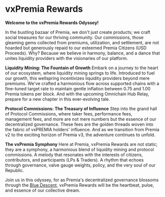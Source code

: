# vxPremia Rewards

**Welcome to the vxPremia Rewards Odyssey!**

In the bustling bazaar of Premia, we don't just create products; we craft social treasures for our thriving community. Our commissions, those gleaming gems collected from premiums, utilization, and settlement, are not hoarded but generously repaid to our esteemed Premia Citizens (USD Proceeds). Why? Because we believe in harmony, balance, and a dance that unites liquidity providers with the visionaries of our platform.

**Liquidity Mining: The Fountain of Growth** Embark on a journey to the heart of our ecosystem, where liquidity mining springs to life. Introduced to fuel our growth, this wellspring incentivizes liquidity providers beyond mere premiums. We've crafted a harmonious flow across supported chains with a fine-tuned target rate to maintain gentle inflation between 0.75 and 1.00 Premia tokens per block. And with the upcoming Omnichain Hub Relay, prepare for a new chapter in this ever-evolving tale.

**Protocol Commissions: The Treasury of Influence** Step into the grand hall of Protocol Commissions, where taker fees, performance fees, management fees, and more are not mere numbers but the essence of our decentralized governance. These fees are the golden threads woven into the fabric of vxPREMIA holders' influence. And as we transition from Premia v2 to the exciting horizon of Premia v3, the adventure continues to unfold.

**The vxPremia Symphony** Here at Premia, vxPremia Rewards are not static; they are a symphony, a harmonious blend of liquidity mining and protocol commissions. A melody that resonates with the interests of citizens, contributors, and participants (LPs & Traders). A rhythm that echoes through governance, valve gauge weights, policy, and the very soul of our Republic.

Join us in this odyssey, for as Premia's decentralized governance blossoms through the [Blue Descent](../../premian-civitas/blue-descent.md), vxPremia Rewards will be the heartbeat, pulse, and essence of our collective dream.
